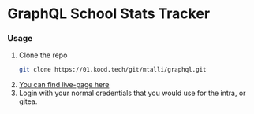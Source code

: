 
#  GraphQL School Stats Tracker 


### Usage 
1. Clone the repo
   ```sh
   git clone https://01.kood.tech/git/mtalli/graphql.git
   ```
2. [You can find live-page here](https://beansuu.github.io/graphql/)
3. Login with your normal credentials that you would use for the intra, or gitea.


